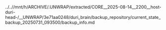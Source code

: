 ../..//mnt/h/ARCHIVE/.UNWRAP/extracted/CORE__2025-08-14__2200__host-duri-head-/__UNWRAP/3e71aa0248/duri_brain/backup_repository/current_state_backup_20250731_093500/backup_info.md